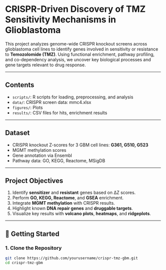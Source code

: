 # CRISPR-Driven Discovery of TMZ Sensitivity Mechanisms in Glioblastoma

This project analyzes genome-wide CRISPR knockout screens across glioblastoma cell lines to identify genes involved in sensitivity or resistance to **Temozolomide (TMZ)**. Using functional enrichment, pathway profiling, and co-dependency analysis, we uncover key biological processes and gene targets relevant to drug response.

---

## Contents

- `scripts/`: R scripts for loading, preprocessing, and analysis
- `data/`: CRISPR screen data: mmc4.xlsx
- `figures/`: Plots
- `results/`: CSV files for hits, enrichment results

---

## Dataset

- CRISPR knockout Z-scores for 3 GBM cell lines: **G361, G510, G523**
- MGMT methylation scores
- Gene annotation via Ensembl
- Pathway data: GO, KEGG, Reactome, MSigDB

---

## Project Objectives

1. Identify **sensitizer** and **resistant** genes based on ΔZ scores.
2. Perform **GO, KEGG, Reactome**, and **GSEA** enrichment.
3. Integrate **MGMT methylation** with CRISPR results.
4. Highlight known **DNA repair genes** and **druggable targets**.
5. Visualize key results with **volcano plots**, **heatmaps**, and **ridgeplots**.

---

## 🚀 Getting Started

### 1. Clone the Repository

```bash
git clone https://github.com/yourusername/crispr-tmz-gbm.git
cd crispr-tmz-gbm
